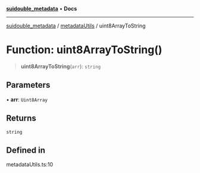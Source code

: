 [**suidouble_metadata**](../../README.md) • **Docs**

***

[suidouble_metadata](../../modules.md) / [metadataUtils](../README.md) / uint8ArrayToString

# Function: uint8ArrayToString()

> **uint8ArrayToString**(`arr`): `string`

## Parameters

• **arr**: `Uint8Array`

## Returns

`string`

## Defined in

metadataUtils.ts:10
